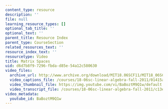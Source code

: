 ```yaml
---
content_type: resource
description: ''
file: null
learning_resource_types: []
optional_tab_title: ''
optional_text: ''
parent_title: Resource Index
parent_type: CourseSection
related_resources_text: ''
resource_index_text: ''
resourcetype: Video
title: Matrix Spaces
uid: d6d7b8f9-7296-fbda-d85e-54a12c580630
video_files:
  archive_url: http://www.archive.org/download/MIT18.06SCF11/MIT18_06SC_110607_A1_300k.mp4
  video_captions_file: /courses/18-06sc-linear-algebra-fall-2011/01415acdb4dd5310992d9720d56a575c_BaBoztM9Q1w.vtt
  video_thumbnail_file: https://img.youtube.com/vi/BaBoztM9Q1w/default.jpg
  video_transcript_file: /courses/18-06sc-linear-algebra-fall-2011/c13e72ac62b1fd01f2f00503d3b6ac1f_BaBoztM9Q1w.pdf
video_metadata:
  youtube_id: BaBoztM9Q1w
---
```

